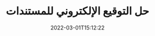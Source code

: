 ---
############################# Static ############################
layout: "product"
date: 2022-03-01T15:12:22
draft: false
#operation: 
#signaturetype: 
#fileformat: 
#productName: Java
lang: ar
#productCode: java
#otherformats: 
#breadcrumb: Put  signature on  for Java
product: "Signature"
product_tag: "signature"

############################# Head ############################
head_title: "NET و Java و Cloud APIs وتطبيقات توقيع المستندات عبر الإنترنت"
head_description: "احصل على حل التوقيع الإلكتروني الشامل للمستند للتطبيقات المستندة إلى .NET و Java والتطبيقات المستندة إلى السحابة. قم بتوقيع تنسيقات المستندات الشائعة عبر الإنترنت باستخدام ميزة السحب والإفلات البسيطة"

############################# Header ############################
title: "حل التوقيع الإلكتروني للمستندات"
description: "قم بتوقيع المستندات والصور الرقمية على أي نظام أساسي باستخدام واجهات برمجة التطبيقات المرنة والحلول القائمة على التطبيقات للمبرمجين والمستخدمين النهائيين."

############################# APIs ###############################
apis:
  enable: true

  api:
    # api loop
    - title: "GroupDocs.Signature High Code APIs بما في ذلك"
      link: "/signature/"
      label: "عرض جميع واجهات برمجة التطبيقات عالية الكود"
      api_product:
        # api_product loop
        - link: "/signature/net/"
          img_alt: "GroupDocs.Signature for .NET"
          image: "/signature/groupdocs-signature-net.png"
          product: "GroupDocs.Signature for"
          platform: ".NET"
          content: "Native .NET API لإضافة والبحث والتحقق من أنواع التوقيع الرقمي الأكثر شيوعًا إلى Microsoft Office و PDF والصور وتنسيقات أخرى متنوعة في تطبيقات .NET."

        # api_product loop
        - link: "/signature/java/"
          img_alt: "GroupDocs.Signature for Java"
          image: "/signature/groupdocs-signature-java.png"
          product: "GroupDocs.Signature for"
          platform: "Java"
          content: "قم بتمكين تطبيقات Java بإمكانيات التوقيع الإلكتروني للتوقيع رقميًا على مجموعة كبيرة من المستندات والصور على أي نظام تشغيل مثبت عليه JDK."

        # api_product loop
        - link: "/signature/nodejs-java/"
          img_alt: "GroupDocs.Signature for Node.js via Java"
          image: "/signature/groupdocs-signature-nodejs.png"
          product: "GroupDocs.Signature for"
          platform: "Node.js"
          content: "يعمل حل Node.js الخاص بنا على توسيع تطبيقات عملك من خلال التوقيع الرقمي. ضع التوقيعات الإلكترونية على المستندات وتنسيقات الصور الشائعة بسهولة."

    # api loop
    - title: "GroupDocs.Signature Low Code API تشمل"
      link: "https://products.groupdocs.cloud/signature"
      label: "عرض جميع واجهات برمجة التطبيقات ذات التعليمات البرمجية المنخفضة"
      api_product:
        # api_product loop
        - link: "https://products.groupdocs.cloud/signature/curl"
          img_alt: "GroupDocs.Signature Cloud for cURL"
          image: "https://www.groupdocs.cloud/templates/groupdocscloud/images/sdk/272x272/groupdocs_signature-for-curl.png"
          product: "GroupDocs.Signature"
          platform: "Cloud for cURL"
          content: "اعمل مع واجهة برمجة تطبيقات توقيع المستند cURL RESTful لإضافة ومعالجة أنواع التوقيع المختلفة في جميع تنسيقات المستندات الشائعة بما في ذلك PDF و Word و Excel والصور."

        # api_product loop
        - link: "https://products.groupdocs.cloud/signature/net"
          img_alt: "GroupDocs.Signature Cloud SDK for .NET"
          image: "https://www.groupdocs.cloud/templates/groupdocscloud/images/sdk/272x272/groupdocs_signature-for-net.png"
          product: "GroupDocs.Signature"
          platform: "Cloud SDK for .NET"
          content: "استخدم RESTful API للتوقيع الإلكتروني بسهولة مع .NET SDK لإدارة التوقيع الرقمي في عدد من تنسيقات المستندات داخل تطبيقات .NET."

        # api_product loop
        - link: "https://products.groupdocs.cloud/signature/java"
          img_alt: "GroupDocs.Signature Cloud SDK for Java"
          image: "https://www.groupdocs.cloud/templates/groupdocscloud/images/sdk/272x272/groupdocs_signature-for-java.png"
          product: "GroupDocs.Signature"
          platform: "Cloud SDK for Java"
          content: "نفِّذ ميزات متقدمة لتوقيع المستندات في تطبيقات جافا الخاصة بك باستخدام SDK لتوقيع المستندات المصمم خصيصًا لـ Java."

    # api loop
    - title: "GroupDocs.Signature No Code تتضمن تطبيقات"
      link: "https://products.groupdocs.app/signature"
      label: "عرض جميع تطبيقات لا كود"
      api_product:
        # api_product loop
        - link: "https://products.groupdocs.app/signature/total"
          img_alt: "GroupDocs.Signature Total"
          image: "https://www.aspose.cloud/templates/asposeapp/images/products/logo/aspose_signature-app.png"
          product: "GroupDocs.Signature"
          platform: "Total"
          content: "قم بتسجيل ملفات Microsoft Word و Excel و PowerPoint و Visio و PDF مع نص أو صورة أو رمز شريطي أو رمز الاستجابة السريعة."

        # api_product loop
        - link: "https://products.groupdocs.app/signature/docx"
          img_alt: "GroupDocs.Signature DOCX"
          image: "https://www.aspose.cloud/templates/groupdocsapp/images/products/logo/groupdocs_words-app.png"
          product: "GroupDocs.Signature"
          platform: "DOCX"
          content: "قم بالتوقيع رقميًا على مستندات Word عبر الإنترنت مباشرةً من متصفحك مجانًا."

        # api_product loop
        - link: "https://products.groupdocs.app/signature/pdf"
          img_alt: "GroupDocs.Signature PDF"
          image: "https://www.aspose.cloud/templates/groupdocsapp/images/products/logo/groupdocs_pdf-app.png"
          product: "GroupDocs.Signature"
          platform: "PDF"
          content: "التوقيع الإلكتروني على ملفات PDF باستخدام نص أو صورة أو رمز شريطي من داخل أي متصفح ويب."

############################# Back to top ###############################
back_to_top:
  enable: true
---